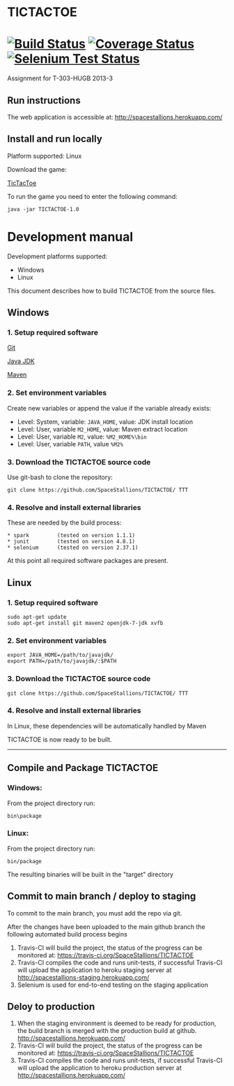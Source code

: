 ﻿TICTACTOE
=========
[![Build Status](https://travis-ci.org/SpaceStallions/TICTACTOE.png)](https://travis-ci.org/SpaceStallions/TICTACTOE) [![Coverage Status](https://coveralls.io/repos/SpaceStallions/TICTACTOE/badge.png)](https://coveralls.io/r/SpaceStallions/TICTACTOE)[![Selenium Test Status](https://saucelabs.com/browser-matrix/spacestallions.svg)](https://saucelabs.com/u/spacestallions)
=========

Assignment for T-303-HUGB 2013-3

## Run instructions

The web application is accessible at:
http://spacestallions.herokuapp.com/

## Install and run locally

Platform supported: Linux

Download the game:

[TicTacToe](https://github.com/SpaceStallions/TICTACTOE/archive/1.0.tar.gz)

To run the game you need to enter the following command:

`java -jar TICTACTOE-1.0`

# Development manual

Development platforms supported:
* Windows
* Linux

This document describes how to build TICTACTOE from the source files.

## Windows

### 1. Setup required software

[Git](https://help.github.com/articles/set-up-git)

[Java JDK](http://www.oracle.com/technetwork/java/javase/downloads/index.html)

[Maven](http://maven.apache.org/download.cgi)


### 2. Set environment variables

Create new variables or append the value if the variable already exists:

* Level: System, variable: `JAVA_HOME`, value: JDK install location
* Level: User, variable `M2_HOME`, value: Maven extract location
* Level: User, variable `M2`, value: `%M2_HOME%\bin`
* Level: User, variable `PATH`, value `%M2%`

### 3. Download the TICTACTOE source code
    
Use git-bash to clone the repository:

`git clone https://github.com/SpaceStallions/TICTACTOE/ TTT`

### 4. Resolve and install external libraries

These are needed by the build process:
	
	* spark			(tested on version 1.1.1)
	* junit      	(tested on version 4.8.1)
	* selenium		(tested on version 2.37.1)
		    
At this point all required software packages are present.

## Linux

### 1. Setup required software

```
sudo apt-get update 
sudo apt-get install git maven2 openjdk-7-jdk xvfb
```

### 2. Set environment variables

```
export JAVA_HOME=/path/to/javajdk/
export PATH=/path/to/javajdk/:$PATH
```

### 3. Download the TICTACTOE source code
 
`git clone https://github.com/SpaceStallions/TICTACTOE/ TTT`

### 4. Resolve and install external libraries

In Linux, these dependencies will be automatically handled by Maven


TICTACTOE is now ready to be built.

------


## Compile and Package TICTACTOE

### Windows:

From the project directory run:

`bin\package`

### Linux:
From the project directory run:

`bin/package`

The resulting binaries will be built in the "target" directory

## Commit to main branch / deploy to staging

To commit to the main branch, you must add the repo via git.

After the changes have been uploaded to the main github branch the following automated build process begins

1. Travis-CI will build the project, the status of the progress can be monitored at:
https://travis-ci.org/SpaceStallions/TICTACTOE
2. Travis-CI compiles the code and runs unit-tests, if successful Travis-CI will upload the application
to heroku staging server at http://spacestallions-staging.herokuapp.com/
3. Selenium is used for end-to-end testing on the staging application

## Deloy to production
1. When the staging environment is deemed to be ready for production, the build branch is merged with the
production build at github.
http://spacestallions.herokuapp.com/
2. Travis-CI will build the project, the status of the progress can be monitored at:
https://travis-ci.org/SpaceStallions/TICTACTOE
3. Travis-CI compiles the code and runs unit-tests, if successful Travis-CI will upload the application
to heroku production server at http://spacestallions.herokuapp.com/
